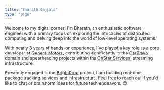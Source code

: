 ```yaml
---
title: "Bharath Gajjala"
type: "page"
---
```

Welcome to my digital corner! I'm Bharath, an enthusiastic software engineer with a primary focus on exploring the intricacies of distributed computing and delving deep into the world of low-level operating systems.

With nearly 3 years of hands-on experience, I've played a key role as a core developer at [General Motors](https://www.gm.com/), contributing significantly to the [CarBravo](https://www.carbravo.com/) domain and spearheading projects within the [OnStar Services'](https://www.onstar.com/) streaming infrastructure. 

Presently engaged in the [BrightDrop](https://www.gobrightdrop.com) project, I am building real-time package tracking services and infrastructure. Feel free to reach out if you'd like to chat or brainstorm ideas for future tech endeavors. 😊
